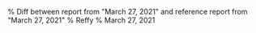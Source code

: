 % Diff between report from "March 27, 2021" and reference report from "March 27, 2021"
% Reffy
% March 27, 2021

